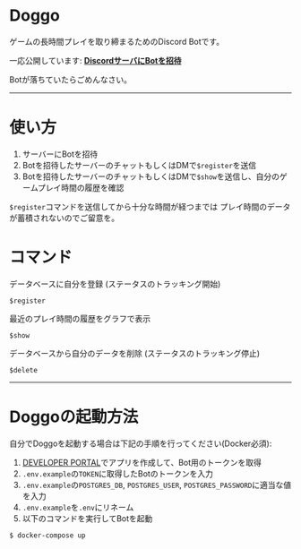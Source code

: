 # Doggo
ゲームの長時間プレイを取り締まるためのDiscord Botです。


一応公開しています: **[DiscordサーバにBotを招待](https://discord.com/api/oauth2/authorize?client_id=750754316326928495&permissions=1073925120&scope=bot)**

Botが落ちていたらごめんなさい。

---------------------------------------
# 使い方
1. サーバーにBotを招待
2. Botを招待したサーバーのチャットもしくはDMで`$register`を送信
3. Botを招待したサーバーのチャットもしくはDMで`$show`を送信し、自分のゲームプレイ時間の履歴を確認

`$register`コマンドを送信してから十分な時間が経つまでは
プレイ時間のデータが蓄積されないのでご留意を。

# コマンド
データベースに自分を登録 (ステータスのトラッキング開始)
```
$register
```

最近のプレイ時間の履歴をグラフで表示
```
$show
```

データベースから自分のデータを削除 (ステータスのトラッキング停止)
```
$delete
```

---------------------------------------

# Doggoの起動方法
自分でDoggoを起動する場合は下記の手順を行ってください(Docker必須):
1. [DEVELOPER PORTAL](https://discordapp.com/developers/applications/)でアプリを作成して、Bot用のトークンを取得
2. `.env.example`の`TOKEN`に取得したBotのトークンを入力
3. `.env.example`の`POSTGRES_DB`, `POSTGRES_USER`, `POSTGRES_PASSWORD`に適当な値を入力
4. `.env.example`を`.env`にリネーム
4. 以下のコマンドを実行してBotを起動
```
$ docker-compose up
```